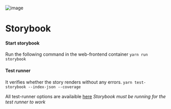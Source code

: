 ![image](https://avatars.githubusercontent.com/u/22632046?s=50&v=4)

# Storybook

#### Start storybook

Run the following command in the web-frontend container
`yarn run storybook`

#### Test runner

It verifies whether the story renders without any errors.
`yarn test-storybook --index-json --coverage`

All test-runner options are availaible [here](https://storybook.js.org/docs/6.5/vue/writing-tests/test-runner#cli-options)
_Storybook must be running for the test runner to work_
